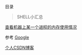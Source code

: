 目录

> SHELL小汇总

[查看机器上某一个进程的内存使用情况](./memory_s.sh)

参考
[Google](http://google.com/)

[个人CSDN博客](http://blog.csdn.net/c__ilikeyouma/article/category/1236111)
